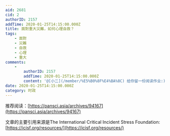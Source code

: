 ```yaml
---
aid: 2681
cid: 2
authorID: 2157
addTime: 2020-01-25T14:15:00.000Z
title: 面對重大災難，如何心理自救？
tags:
    - 面對
    - 災難
    - 自救
    - 心理
    - 重大
comments:
    -
        authorID: 2157
        addTime: 2020-01-25T14:15:00.000Z
        content: '@[小二](/member/%E5%B0%8F%E4%BA%8C) 给你留一份阅读作业:)'
date: 2020-01-25T14:15:00.000Z
category: 时政
---
```


推荐阅读：[https://pansci.asia/archives/94167](https://pansci.asia/archives/94167)

文章的主要引用来源是The International Critical Incident Stress Foundation: [https://icisf.org/resources/](https://icisf.org/resources/)
